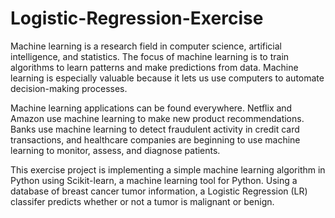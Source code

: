 # Logistic-Regression-Exercise

Machine learning is a research field in computer science, artificial intelligence, and statistics. The focus of machine learning is to train algorithms to learn patterns and make predictions from data. Machine learning is especially valuable because it lets us use computers to automate decision-making processes.

Machine learning applications can be found everywhere. Netflix and Amazon use machine learning to make new product recommendations. Banks use machine learning to detect fraudulent activity in credit card transactions, and healthcare companies are beginning to use machine learning to monitor, assess, and diagnose patients.

This exercise project is implementing a simple machine learning algorithm in Python using Scikit-learn, a machine learning tool for Python. Using a database of breast cancer tumor information, a Logistic Regression (LR) classifer predicts whether or not a tumor is malignant or benign.
